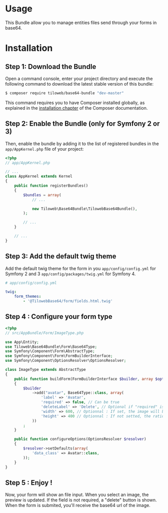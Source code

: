 Usage
=====

This Bundle allow you to manage entities files send through your forms in base64.

Installation
============

Step 1: Download the Bundle
---------------------------

Open a command console, enter your project directory and execute the
following command to download the latest stable version of this bundle:

```bash
$ composer require tiloweb/base64-bundle "dev-master"
```

This command requires you to have Composer installed globally, as explained
in the [installation chapter](https://getcomposer.org/doc/00-intro.md)
of the Composer documentation.

Step 2: Enable the Bundle (only for Symfony 2 or 3)
-------------------------

Then, enable the bundle by adding it to the list of registered bundles
in the `app/AppKernel.php` file of your project:

```php
<?php
// app/AppKernel.php

// ...
class AppKernel extends Kernel
{
    public function registerBundles()
    {
        $bundles = array(
            // ...

            new Tiloweb\Base64Bundle\TilowebBase64Bundle(),
        );

        // ...
    }

    // ...
}
```

Step 3: Add the default twig theme
----------------------------------

Add the default twig theme for the form in you `app/config/config.yml` for Symfony 2 and 3 `app/config/packages/twig.yml` for Symfony 4.

```yml
# app/config/config.yml

twig:
    form_themes:
        - '@TilowebBase64/form/fields.html.twig'
```

Step 4 : Configure your form type
---------------------------------

```php
<?php
// src/AppBundle/Form/ImageType.php

use App\Entity;
use Tiloweb\Base64Bundle\Form\Base64Type;
use Symfony\Component\Form\AbstractType;
use Symfony\Component\Form\FormBuilderInterface;
use Symfony\Component\OptionsResolver\OptionsResolver;

class ImageType extends AbstractType
{
    public function buildForm(FormBuilderInterface $builder, array $options)
    {
        $builder
            ->add("avatar", Base64Type::class, array(
                'label' => 'Avatar',
                'required' => false, // Can be true
                'deleteLabel' => 'Delete', // Optional if "required" is true, default : "Delete"
                'width' => 600, // Optionnal : If set, the image will be resized
                'height' => 400 // Optionnal : If not setted, the ratio will be respected, if setted with width, the image will be cropped.
            ))
        ;
    }

    public function configureOptions(OptionsResolver $resolver)
    {
        $resolver->setDefaults(array(
            'data_class' => Avatar::class,
        ));
    }
}
```

Step 5 : Enjoy !
----------------

Now, your form will show an file input. When you select an image, the preview is updated. If the field is not required, a "delete" button is shown. When the form is submited, you'll receive the base64 url of the image.
